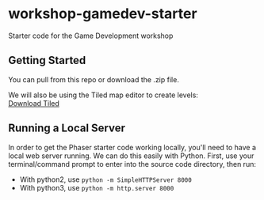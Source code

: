 # workshop-gamedev-starter
Starter code for the Game Development workshop

## Getting Started
You can pull from this repo or download the .zip file.

We will also be using the Tiled map editor to create levels:  
[Download Tiled](https://thorbjorn.itch.io/tiled)

## Running a Local Server
In order to get the Phaser starter code working locally, you'll need to have a local web server running. We can do this easily with Python. First, use your terminal/command prompt to enter into the source code directory, then run:
- With python2, use `python -m SimpleHTTPServer 8000`
- With python3, use `python -m http.server 8000`
